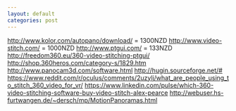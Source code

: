 ```yaml
---
layout: default
categories: post
---
```



http://www.kolor.com/autopano/download/ = 1300NZD
http://www.video-stitch.com/ = 1000NZD
http://www.ptgui.com/ = 133NZD
http://freedom360.eu/360-video-stitching-ptgui/
http://shop.360heros.com/category-s/1829.htm
http://www.panocam3d.com/software.html
http://hugin.sourceforge.net/#
https://www.reddit.com/r/oculus/comments/2uzylj/what_are_people_using_to_stitch_360_video_for_vr/
https://www.linkedin.com/pulse/which-360-video-stitching-software-buy-video-stitch-alex-pearce
http://webuser.hs-furtwangen.de/~dersch/mp/MotionPanoramas.html
